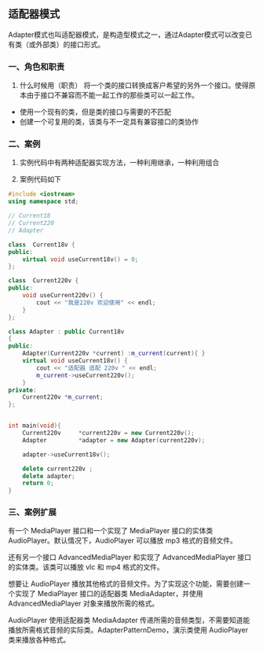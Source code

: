 ## 适配器模式

Adapter模式也叫适配器模式，是构造型模式之一，通过Adapter模式可以改变已有类（或外部类）的接口形式。

### 一、角色和职责

1. 什么时候用（职责）
将一个类的接口转换成客户希望的另外一个接口。使得原本由于接口不兼容而不能一起工作的那些类可以一起工作。
* 使用一个现有的类，但是类的接口与需要的不匹配
* 创建一个可复用的类，该类与不一定具有兼容接口的类协作


### 二、案例 ###
1. 实例代码中有两种适配器实现方法，一种利用继承，一种利用组合

2. 案例代码如下
```C++
#include <iostream>
using namespace std;

// Current18 
// Current220
// Adapter 

class  Current18v {
public:
    virtual void useCurrent18v() = 0;
};

class  Current220v {
public:
    void useCurrent220v() {
        cout << "我是220v 欢迎使用" << endl;
    }
};

class Adapter : public Current18v
{
public:
    Adapter(Current220v *current) :m_current(current){ }
    virtual void useCurrent18v() {
        cout << "适配器 适配 220v " << endl;
        m_current->useCurrent220v();
    }
private:
    Current220v *m_current;
};


int main(void){
    Current220v		*current220v = new Current220v();
    Adapter			*adapter = new Adapter(current220v);

    adapter->useCurrent18v();

    delete current220v ;
    delete adapter;
    return 0;
}
```

### 三、案例扩展 ###

有一个 MediaPlayer 接口和一个实现了 MediaPlayer 接口的实体类 AudioPlayer。默认情况下，AudioPlayer 可以播放 mp3 格式的音频文件。

还有另一个接口 AdvancedMediaPlayer 和实现了 AdvancedMediaPlayer 接口的实体类。该类可以播放 vlc 和 mp4 格式的文件。

想要让 AudioPlayer 播放其他格式的音频文件。为了实现这个功能，需要创建一个实现了 MediaPlayer 接口的适配器类 MediaAdapter，并使用 AdvancedMediaPlayer 对象来播放所需的格式。

AudioPlayer 使用适配器类 MediaAdapter 传递所需的音频类型，不需要知道能播放所需格式音频的实际类。AdapterPatternDemo，演示类使用 AudioPlayer 类来播放各种格式。